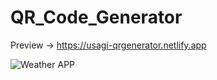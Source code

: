 # QR_Code_Generator
Preview -> https://usagi-qrgenerator.netlify.app

![Weather APP](https://user-images.githubusercontent.com/99666752/227295587-074a0760-cb3a-4c17-ad04-4458d1433963.png)
